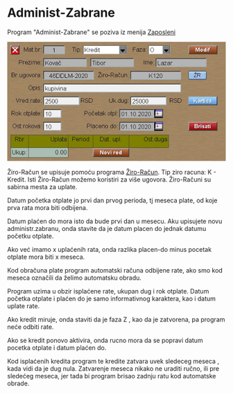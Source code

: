 # Administ-Zabrane

Program "Administ-Zabrane" se poziva iz menija [Zaposleni](../z_sr.md)

![Image](adm_zabr01.jpg)

Žiro-Račun se upisuje pomoću programa 
[Žiro-Račun](../../l_sr/ob001_sr/ob001_sr.md).
Tip ziro racuna: K - Kredit.
Isti Žiro-Račun možemo koristiri za više ugovora.
Žiro-Računi su sabirna mesta za uplate.

Datum početka otplate jo prvi dan prvog perioda, tj meseca plate,
od koje prva rata mora biti odbijena.

Datum plaćen do mora isto da bude prvi dan u mesecu.
Aku upisujete novu administr.zabranu, onda stavite da je
datum placen do jednak datumu početku otplate.

Ako već imamo x uplaćenih rata, onda razlika placen-do minus pocetak otplate mora biti x meseca.

Kod obračuna plate program automatski računa odbijene rate,
ako smo kod meseca označili da želimo automatsku obradu.

Program uzima u obzir isplaćene rate, ukupan dug i rok otplate.
Datum početka otplate i plaćen do je samo informativnog karaktera,
kao i datum uplate rate.

Ako kredit miruje, onda staviti da je faza Z , kao da je zatvorena, pa program neće odbiti rate.

Ako se kredit ponovo aktivira, onda rucno mora da se popravi datum pocetka otplate i datum plaćen do.

Kod isplaćenih kredita program te kredite zatvara uvek sledeceg meseca , kada vidi da je dug nula. Zatvarenje meseca nikako ne uraditi ručno, ili pre sledećeg meseca, jer tada bi program brisao zadnju ratu kod automatske obrade.

